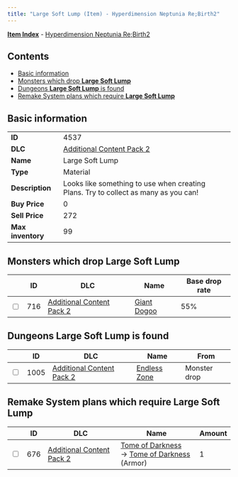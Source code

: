```yaml
---
title: "Large Soft Lump (Item) - Hyperdimension Neptunia Re;Birth2"
---
```


[**Item Index**](/neptunia/rb2/item/index.html) - [Hyperdimension Neptunia Re;Birth2](/neptunia/rb2)

## Contents

- [Basic information](#basic-information)
- [Monsters which drop **Large Soft Lump**](#monsters-which-drop-large-soft-lump)
- [Dungeons **Large Soft Lump** is found](#dungeons-large-soft-lump-is-found)
- [Remake System plans which require **Large Soft Lump**](#remake-system-plans-which-require-large-soft-lump)

## Basic information

|   |   |
| -- | -- |
| **ID** | 4537 |
| **DLC** | [Additional Content Pack 2](/neptunia/rb2/dlc/4-pack2.html) |
| **Name** | Large Soft Lump |
| **Type** | Material |
| **Description** | Looks like something to use when creating Plans. Try to collect as many as you can! |
| **Buy Price** | 0 |
| **Sell Price** | 272 |
| **Max inventory** | 99 |

## Monsters which drop **Large Soft Lump**

|    | ID | DLC | Name | Base drop rate |
| -- | -- | --- | ---- | -------------- |
| <input type="checkbox" id="rb2-monster-4-716" class="trackbox" /> | 716 | [Additional Content Pack 2](/neptunia/rb2/dlc/4-pack2.html) | [Giant Dogoo](/neptunia/rb2/monster/4-716-giant-dogoo.html) | 55% |

## Dungeons **Large Soft Lump** is found

|    | ID | DLC | Name | From |
| -- | -- | --- | ---- | ---- |
| <input type="checkbox" id="rb2-dungeon-4-1005" class="trackbox" /> | 1005 | [Additional Content Pack 2](/neptunia/rb2/dlc/4-pack2.html) | [Endless Zone](/neptunia/rb2/dungeon/4-1005-endless-zone.html) | Monster drop |

## Remake System plans which require **Large Soft Lump**

|    | ID | DLC | Name | Amount |
| -- | -- | --- | ---- | ------ |
| <input type="checkbox" id="rb2-remake-4-676" class="trackbox" /> | 676 | [Additional Content Pack 2](/neptunia/rb2/dlc/4-pack2.html) | [Tome of Darkness](/neptunia/rb2/remake/4-676-tome-of-darkness.html)<br />→ [Tome of Darkness](/neptunia/rb2/item/4-4544-tome-of-darkness.html) (Armor) | 1 |